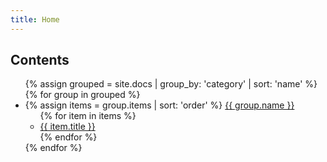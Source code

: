 ```yaml
---
title: Home
---
```


<h2>Contents</h2>
<ul>
    {% assign grouped = site.docs | group_by: 'category' | sort: 'name' %}
    {% for group in grouped %}
        <li class="">
            {% assign items = group.items | sort: 'order' %}
            <a class="content-link" href="{{ site.baseurl }}{{ items.first.url }}">{{ group.name }}</a>
            <ul>
                {% for item in items %}
                    <li class=""><a class="content-link" href="{{ site.baseurl }}{{ item.url }}">{{ item.title }}</a></li>
                {% endfor %}
            </ul>
        </li>
    {% endfor %}
</ul>